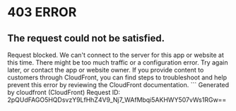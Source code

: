 # 403 ERROR

## The request could not be satisfied.

Request blocked. We can't connect to the server for this app or website at this time. There might be too much traffic or a configuration error. Try again later, or contact the app or website owner. If you provide content to customers through CloudFront, you can find steps to troubleshoot and help prevent this error by reviewing the CloudFront documentation. ```
Generated by cloudfront (CloudFront)
Request ID: 2pQUdFAGO5HQDsvzY9LfHhZ4V9_Nj7_WAfMbqi5AKHWY507vWs1RGw==

```

